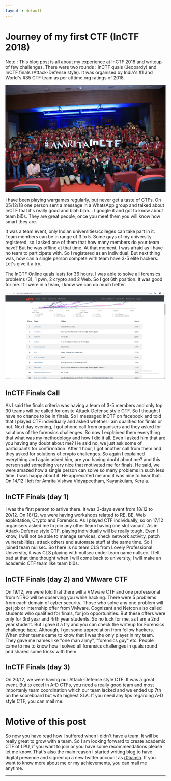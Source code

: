 ```yaml
---
layout : default
---
```


# Journey of my first CTF (InCTF 2018)

Note : This blog post is all about my experience at InCTF 2018 and writeup of few challenges. There were two rounds : InCTF quals (Jeopardy) and InCTF finals (Attack-Defense style). It was organised by India's #1 and World's #35 CTF team as per ctftime.org ratings of 2018.

![Branching](https://raw.githubusercontent.com/r0hanSH/r0hanSH.github.io/master/images/InCTF/group-pic.jpg)

I have been playing wargames regularly, but never get a taste of CTFs. On 05/12/18 one person sent a message in a WhatsApp group and talked about InCTF that it's really good and blah blah... I google it and got to know about team bi0s. They are great people, once you meet them you will know how smart they are.

It was a team event, only Indian universities/colleges can take part in it. Team members can be in range of 3 to 5. Some guys of my university registered, so I asked one of them that how many members do your team have? But he was offline at that time. At that moment, I was afraid as I have no team to participate with. So I registered as an individual. But next thing was, how can a single person compete with team have 3-5 elite hackers. Let's give it a try.

The InCTF Online quals lasts for 36 hours. I was able to solve all forensics problems (3), 1 pwn, 2 crypto and 2 Web. So I got 6th position. It was good for me. If I were in a team, I know we can do much better.

![Branching](https://raw.githubusercontent.com/r0hanSH/r0hanSH.github.io/master/images/InCTF/scoreboard-quals.png)

## InCTF Finals Call

As I said the finals criteria was having a team of 3-5 members and only top 30 teams will be called for onsite Attack-Defense style CTF. So I thought I have no chance to be in finals. So I messaged InCTF on facebook and told that I played CTF individually and asked whether I am qualified for finals or not. Next day evening, I got phone call from organisers and they asked for solutions of the forensics challenges. So now I explained them everything that what was my methodology and how I did it all. Even I asked him that are you having any doubt about me? He said no, we just ask some of participants for confirmation. After 1 hour, I got another call from them and they asked for solutions of crypto challenges. So again I explained everything and again asked him, are you having doubt about me? and this person said something very nice that motivated me for finals. He said, we were amazed how a single person can solve so many problems in such less time. I was happy about it. He appreciated me and it was nice to hear that. On 14/12 I left for Amrita Vishwa Vidyapeetham, Kayankulam, Kerala.


## InCTF Finals (day 1)

I was the first person to arrive there. It was 3-days event from 18/12 to 20/12. On 18/12, we were having workshops related to RE, BE, Web exploitation, Crypto and Forensics. As I played CTF individually, so on 17/12 organisers asked me to join any other team having one slot vacant. As in Attack-Defense style CTF, playing individually will be really tough. Even I know, I will not be able to manage services, check network activity, patch vulnerabilities, attack others and automate stuff at the same time. So I joined team nullsec. So there is no team CLS from Lovely Professional University, it was CLS playing with nullsec under team name nullsec. I felt bad at that time thought when I will come back to university, I will make an academic CTF team like team bi0s.



## InCTF Finals (day 2) and VMware CTF

On 19/12, we were told that there will a VMware CTF and one professional from NTRO will be observing you while hacking. There were 5 problems from each domain of cyber security. Those who solve any one problem will get job or internship offer from VMware. Cognizant and Netcon also called students who qualified for finals, for job opportunities.  But these offers were only for 3rd year and 4rth year students. So no luck for me, as I am a 2nd year student. But I gave it a try and you can check the writeup for Forensics challenge [here](https://r0hansh.github.io/posts/InCTF-and-VMware-CTF.html). Although, I got some appreciation from fellow hackers. When other teams came to know that I was the only player in my team. They gave me names like "one man army", "forensics guy" etc. People came to me to know how I solved all forensics challenges in quals round and shared some tricks with them.


## InCTF Finals (day 3)

On 20/12, we were having our Attack-Defense style CTF. It was a great event. But to excel in A-D CTFs, you need a really good team and most importanly team coordination which our team lacked and we ended up 7th on the scoreboard but with highest SLA. If you need any tips regarding A-D style CTF, you can mail me.


# Motive of this post

So now you have read how I suffered when I didn't have a team. It will be really great to grow with a team. So I am looking forward to create academic CTF of LPU, if you want to join or you have some recommendations please let me know. That's also the main reason I started writing blog to have digital presence and signed up a new twitter account as [r0hansh](https://twitter.com/r0hanSH). If you want to know more about me or my achievements, you can mail me anytime.

---
